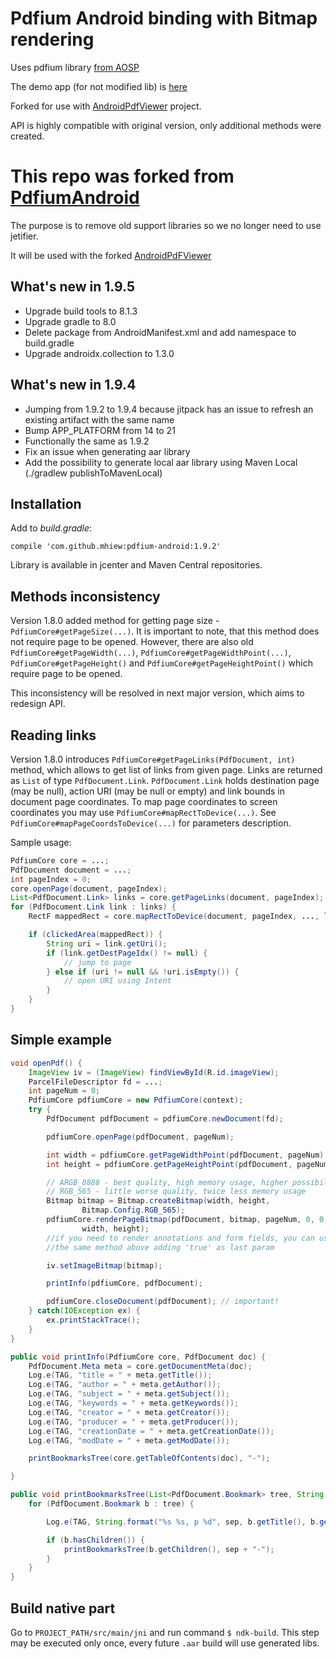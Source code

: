 # Pdfium Android binding with Bitmap rendering
Uses pdfium library [from AOSP](https://android.googlesource.com/platform/external/pdfium/)

The demo app (for not modified lib) is [here](https://github.com/mshockwave/PdfiumAndroid-Demo-App)

Forked for use with [AndroidPdfViewer](https://github.com/Infomaniak/android-pdfview/) project.

API is highly compatible with original version, only additional methods were created.

# This repo was forked from [PdfiumAndroid](https://github.com/barteksc/PdfiumAndroid)

The purpose is to remove old support libraries so we no longer need to use jetifier.

It will be used with the forked [AndroidPdFViewer](https://github.com/Infomaniak/android-pdfview/)

## What's new in 1.9.5
* Upgrade build tools to 8.1.3
* Upgrade gradle to 8.0
* Delete package from AndroidManifest.xml and add namespace to build.gradle
* Upgrade androidx.collection to 1.3.0

## What's new in 1.9.4
* Jumping from 1.9.2 to 1.9.4 because jitpack has an issue to refresh an existing artifact with the same name
* Bump APP_PLATFORM from 14 to 21
* Functionally the same as 1.9.2
* Fix an issue when generating aar library
* Add the possibility to generate local aar library using Maven Local (./gradlew publishToMavenLocal)

## Installation
Add to _build.gradle_:

`compile 'com.github.mhiew:pdfium-android:1.9.2'`

Library is available in jcenter and Maven Central repositories.

## Methods inconsistency
Version 1.8.0 added method for getting page size - `PdfiumCore#getPageSize(...)`.
It is important to note, that this method does not require page to be opened. However, there are also
old `PdfiumCore#getPageWidth(...)`, `PdfiumCore#getPageWidthPoint(...)`, `PdfiumCore#getPageHeight()`
and `PdfiumCore#getPageHeightPoint()` which require page to be opened.

This inconsistency will be resolved in next major version, which aims to redesign API.

## Reading links
Version 1.8.0 introduces `PdfiumCore#getPageLinks(PdfDocument, int)` method, which allows to get list
of links from given page. Links are returned as `List` of type `PdfDocument.Link`.
`PdfDocument.Link` holds destination page (may be null), action URI (may be null or empty)
and link bounds in document page coordinates. To map page coordinates to screen coordinates you may use
`PdfiumCore#mapRectToDevice(...)`. See `PdfiumCore#mapPageCoordsToDevice(...)` for parameters description.

Sample usage:
``` java
PdfiumCore core = ...;
PdfDocument document = ...;
int pageIndex = 0;
core.openPage(document, pageIndex);
List<PdfDocument.Link> links = core.getPageLinks(document, pageIndex);
for (PdfDocument.Link link : links) {
    RectF mappedRect = core.mapRectToDevice(document, pageIndex, ..., link.getBounds())

    if (clickedArea(mappedRect)) {
        String uri = link.getUri();
        if (link.getDestPageIdx() != null) {
            // jump to page
        } else if (uri != null && !uri.isEmpty()) {
            // open URI using Intent
        }
    }
}

```

## Simple example
``` java
void openPdf() {
    ImageView iv = (ImageView) findViewById(R.id.imageView);
    ParcelFileDescriptor fd = ...;
    int pageNum = 0;
    PdfiumCore pdfiumCore = new PdfiumCore(context);
    try {
        PdfDocument pdfDocument = pdfiumCore.newDocument(fd);

        pdfiumCore.openPage(pdfDocument, pageNum);

        int width = pdfiumCore.getPageWidthPoint(pdfDocument, pageNum);
        int height = pdfiumCore.getPageHeightPoint(pdfDocument, pageNum);

        // ARGB_8888 - best quality, high memory usage, higher possibility of OutOfMemoryError
        // RGB_565 - little worse quality, twice less memory usage
        Bitmap bitmap = Bitmap.createBitmap(width, height,
                Bitmap.Config.RGB_565);
        pdfiumCore.renderPageBitmap(pdfDocument, bitmap, pageNum, 0, 0,
                width, height);
        //if you need to render annotations and form fields, you can use
        //the same method above adding 'true' as last param

        iv.setImageBitmap(bitmap);

        printInfo(pdfiumCore, pdfDocument);

        pdfiumCore.closeDocument(pdfDocument); // important!
    } catch(IOException ex) {
        ex.printStackTrace();
    }
}

public void printInfo(PdfiumCore core, PdfDocument doc) {
    PdfDocument.Meta meta = core.getDocumentMeta(doc);
    Log.e(TAG, "title = " + meta.getTitle());
    Log.e(TAG, "author = " + meta.getAuthor());
    Log.e(TAG, "subject = " + meta.getSubject());
    Log.e(TAG, "keywords = " + meta.getKeywords());
    Log.e(TAG, "creator = " + meta.getCreator());
    Log.e(TAG, "producer = " + meta.getProducer());
    Log.e(TAG, "creationDate = " + meta.getCreationDate());
    Log.e(TAG, "modDate = " + meta.getModDate());

    printBookmarksTree(core.getTableOfContents(doc), "-");

}

public void printBookmarksTree(List<PdfDocument.Bookmark> tree, String sep) {
    for (PdfDocument.Bookmark b : tree) {

        Log.e(TAG, String.format("%s %s, p %d", sep, b.getTitle(), b.getPageIdx()));

        if (b.hasChildren()) {
            printBookmarksTree(b.getChildren(), sep + "-");
        }
    }
}

```
## Build native part
Go to `PROJECT_PATH/src/main/jni` and run command `$ ndk-build`.
This step may be executed only once, every future `.aar` build will use generated libs.
